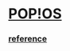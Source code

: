 
# [POP!OS](https://pop.system76.com)
### [reference](https://www.youtube.com/watch?v=_Ua-d9OeUOg&t=253s)

